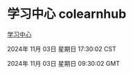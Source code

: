 # 学习中心 colearnhub
[学习中心](http://219.139.197.74:56308/colearnhub/)

2024年 11月 03日 星期日 17:30:02 CST

2024年 11月 03日 星期日 09:30:02 GMT
